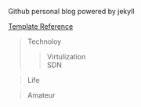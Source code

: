 Github personal blog powered by jekyll

[Template Reference](http://pingit.github.io/)

> Technoloy 
>> Virtulization  
>> SDN

> Life

> Amateur
